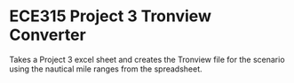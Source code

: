 # ECE315 Project 3 Tronview Converter

Takes a Project 3 excel sheet and creates the Tronview file for the scenario using the nautical mile ranges from the spreadsheet.
